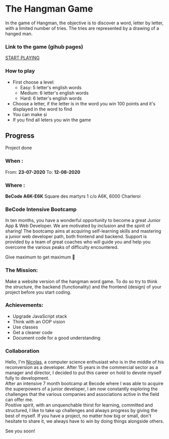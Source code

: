 # The Hangman Game 

In the game of Hangman, the objective is to discover a word, letter by letter, with a limited number of tries.
The tries are represented by a drawing of a hanged man.

### Link to the game (gihub pages)
[START PLAYING](https://nicode-be.github.io/02-04-Hangman_Game/)

### How to play 
*   First choose a level:
    *   Easy: 5 letter's english words
    *   Medium: 6 letter's english words
    *   Hard: 6 letter's english words
*   Choose a letter, if the letter is in the word you win 100 points and it's displayed in the word to find
*   You can make si
*   If you find all leters you win the game

## Progress
Project done

### When :
From:  **23-07-2020**
To:  **12-08-2020**

### Where : 
**BeCode A6K-E6K** 
Square des martyrs 
1 c/o A6K, 6000 Charleroi

### BeCode Intensive Bootcamp

In ten months, you have a wonderful opportunity to become a great Junior App & Web Developer. We are motivated by inclusion and the spirit of sharing!
The bootcamp aims at acquiring self-learning skills and mastering a junior web developer path, both frontend and backend. Support is provided by a team of great coaches who will guide you and help you overcome the various peaks of difficulty encountered.

Give maximum to get maximum 🚀

### The Mission: 
Make a website version of the hangman word game. To do so try to think the structure, the backend (functionality) and the frontend (design) of your project before you start coding.

### Achievements:
*   Upgrade JavaScript stack
*   Think with an OOP vision
*   Use classes
*   Get a cleaner code
*   Document code for a good understanding

###   Collaboration

Hello, I'm [Nicolas](https://www.linkedin.com/in/nicolas-denoel/), a computer science enthusiast who is in the middle of his reconversion as a developer. After 15 years in the commercial sector as a manager and director, I decided to put this career on hold to devote myself fully to development.  
After an intensive 7 month bootcamp at Becode where I was able to acquire the superpowers of a junior developer, I am now constantly exploring the challenges that the various companies and associations active in the field can offer me.  
Positive spirit, with an unquenchable thirst for learning, committed and structured, I like to take up challenges and always progress by giving the best of myself. 
If you have a project, no matter how big or small, don't hesitate to share it, we always have to win by doing things alongside others.  

See you soon!  
